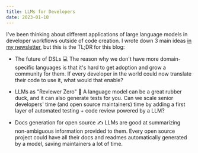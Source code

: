 ```yaml
---
title: LLMs for Developers
date: 2023-01-18
---
```


I've been thinking about different applications of large language models in developer workflows outside of code creation. I wrote down 3 main ideas [in my newsletter](https://evcrevolution.com/p/evc-10-llm-for-developers), but this is the TL;DR for this blog:

- The future of DSLs 💻 The reason why we don't have more domain-specific languages is that it's hard to get adoption and grow a community for them. If every developer in the world could now translate their code to use it, what would that enable?

- LLMs as "Reviewer Zero" 🔎 A language model can be a great rubber duck, and it can also generate tests for you. Can we scale senior developers' time (and open source maintainers) time by adding a first layer of automated testing + code review powered by a LLM?

- Docs generation for open source ✍️ LLMs are good at summarizing non-ambiguous information provided to them. Every open source project could have all their docs and readmes automatically generated by a model, saving maintainers a lot of time.
